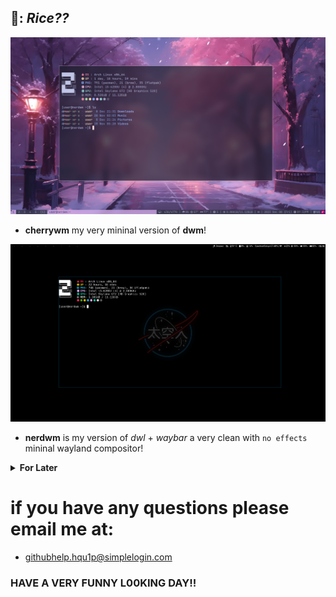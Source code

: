 🍧: *Rice??*
------------------

![Preview](./assets/screenshots/2023-12-08_21-32.png
)
* **cherrywm** my very mininal version of **dwm**!

![Preview](./assets/screenshots/dwl-NASA-Default.png)
* **nerdwm** is my version of *dwl* + *waybar* a very clean with ```no effects``` mininal wayland compositor!

<details>
<summary><b>For Later</b></summary>

* The Best of the Best: Bspwm

* EZ to use goat **da i3!**

* Hyprland wayland's very **Gucci** Like *Wayland Compositor*

* WayFire wayland's very **flashy** and *unique* window manager

</details>

# if you have any questions please email me at:

* githubhelp.hqu1p@simplelogin.com
### **HAVE A VERY FUNNY L00KING DAY!!**

